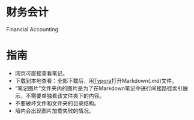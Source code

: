 # 财务会计
Financial Accounting<br/>
# 指南
* 网页可直接查看笔记。<br/>
* 下载到本地查看：全部下载后，用[Typora](https://www.typora.io/)打开Markdown(.md)文件。<br/>
* “笔记图片”文件夹内的图片是为了在Markdown笔记中进行间接路径索引展示，不需要单独看该文件夹下的内容。<br/>
* 不要破坏文件和文件夹的目录结构。<br/>
* 墙内会出现图片加载失败的情况。<br/>
